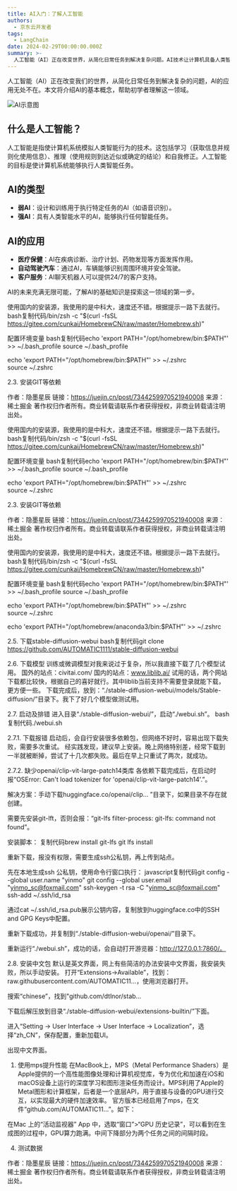 ```yaml
---
title: AI入门：了解人工智能
authors:
  - 京东云开发者
tags:
  - LangChain
date: 2024-02-29T00:00:00.000Z
summary: >-
  人工智能（AI）正在改变世界，从简化日常任务到解决复杂问题。AI技术让计算机具备人类智能行为，包括学习、推理和自我修正。AI分为弱AI（特定任务）和强AI（人类智能水平）。AI广泛应用于医疗、自动驾驶和客户服务等领域。了解AI基础知识是探索这一领域的起点。
---
```


人工智能（AI）正在改变我们的世界，从简化日常任务到解决复杂的问题，AI的应用无处不在。本文将介绍AI的基本概念，帮助初学者理解这一领域。

![AI示意图](https://example.com/ai-intro-image.jpg)

## 什么是人工智能？

人工智能是指使计算机系统模拟人类智能行为的技术。这包括学习（获取信息并规则化使用信息）、推理（使用规则到达近似或确定的结论）和自我修正。人工智能的目标是使计算机系统能够执行人类智能任务。

## AI的类型

- **弱AI**：设计和训练用于执行特定任务的AI（如语音识别）。
- **强AI**：具有人类智能水平的AI，能够执行任何智能任务。

## AI的应用

- **医疗保健**：AI在疾病诊断、治疗计划、药物发现等方面发挥作用。
- **自动驾驶汽车**：通过AI，车辆能够识别周围环境并安全驾驶。
- **客户服务**：AI聊天机器人可以提供24/7的客户支持。

AI的未来充满无限可能，了解AI的基础知识是探索这一领域的第一步。

使用国内的安装源，我使用的是中科大，速度还不错。根据提示一路下去就行。
bash复制代码/bin/zsh -c "$(curl -fsSL https://gitee.com/cunkai/HomebrewCN/raw/master/Homebrew.sh)"


配置环境变量
bash复制代码echo 'export PATH="/opt/homebrew/bin:$PATH"' >> ~/.bash_profile 
source ~/.bash_profile

echo 'export PATH="/opt/homebrew/bin:$PATH"' >> ~/.zshrc   
source ~/.zshrc

2.3. 安装GIT等依赖

作者：隐墨星辰
链接：https://juejin.cn/post/7344259970521940008
来源：稀土掘金
著作权归作者所有。商业转载请联系作者获得授权，非商业转载请注明出处。



使用国内的安装源，我使用的是中科大，速度还不错。根据提示一路下去就行。
bash复制代码/bin/zsh -c "$(curl -fsSL https://gitee.com/cunkai/HomebrewCN/raw/master/Homebrew.sh)"


配置环境变量
bash复制代码echo 'export PATH="/opt/homebrew/bin:$PATH"' >> ~/.bash_profile 
source ~/.bash_profile

echo 'export PATH="/opt/homebrew/bin:$PATH"' >> ~/.zshrc   
source ~/.zshrc

2.3. 安装GIT等依赖

作者：隐墨星辰
链接：https://juejin.cn/post/7344259970521940008
来源：稀土掘金
著作权归作者所有。商业转载请联系作者获得授权，非商业转载请注明出处。


使用国内的安装源，我使用的是中科大，速度还不错。根据提示一路下去就行。
bash复制代码/bin/zsh -c "$(curl -fsSL https://gitee.com/cunkai/HomebrewCN/raw/master/Homebrew.sh)"


配置环境变量
bash复制代码echo 'export PATH="/opt/homebrew/bin:$PATH"' >> ~/.bash_profile 
source ~/.bash_profile

echo 'export PATH="/opt/homebrew/bin:$PATH"' >> ~/.zshrc   
source ~/.zshrc





echo 'export PATH="/opt/homebrew/anaconda3/bin:$PATH"' >> ~/.zshrc


2.5. 下载stable-diffusion-webui
bash复制代码git clone https://github.com/AUTOMATIC1111/stable-diffusion-webui

2.6. 下载模型
训练或微调模型对我来说过于复杂，所以我直接下载了几个模型试用。
国外的站点：civitai.com/
国内的站点：www.liblib.ai/
试用的话，两个网站下载都比较快，根据自己的喜好就行。其中liblib当前支持不需要登录就能下载，更方便一些。
下载完成后，放到：“./stable-diffusion-webui/models/Stable-diffusion/”目录下。我下了好几个模型做测试用。

2.7. 启动及排错
进入目录“./stable-diffusion-webui/”，启动“./webui.sh”。
bash复制代码./webui.sh

2.7.1. 下载报错
启动后，会自行安装很多依赖包，但网络不好时，容易出现下载失败，需要多次重试。
经实践发现，建议早上安装。晚上网络特别差，经常下载到一半就被断掉，尝试了十几次都失败。最后在早上只重试了两次，就成功。

2.7.2. 缺少openai/clip-vit-large-patch14类库
各依赖下载完成后，在启动时报“OSError: Can't load tokenizer for 'openai/clip-vit-large-patch14'.”。

解决方案：手动下载huggingface.co/openai/clip… ”目录下，如果目录不存在就创建。


需要先安装git-lft，否则会报：“git-lfs filter-process: git-lfs: command not found”。

安装脚本：
复制代码brew install git-lfs
git lfs install

重新下载，报没有权限，需要生成ssh公私钥，再上传到站点。

先在本地生成ssh 公私钥，使用命令行窗口执行：
javascript复制代码git config --global user.name "yinmo"
git config --global user.email "yinmo_sc@foxmail.com"
ssh-keygen -t rsa -C "yinmo_sc@foxmail.com"
ssh-add ~/.ssh/id_rsa

通过cat ~/.ssh/id_rsa.pub展示公钥内容，复制放到huggingface.co中的SSH and GPG Keys中配置。

重新下载成功，并复制到“./stable-diffusion-webui/openai/”目录下。

重新运行“./webui.sh”，成功的话，会自动打开游览器：http://127.0.0.1:7860/。

2.8. 安装中文包
默认是英文界面，网上有些简洁的办法安装中文界面，我安装失败，所以手动安装。
打开“Extensions->Available”，找到：raw.githubusercontent.com/AUTOMATIC11…，使用浏览器打开。

搜索“chinese”，找到"github.com/dtlnor/stab…


下载后解压放到目录“./stable-diffusion-webui/extensions-builtin/”下面。

进入“Setting -> User Interface -> User Interface -> Localization”，选择“zh_CN”，保存配置，重新加载UI。

出现中文界面。

1. 使用mps提升性能
在MacBook上，MPS（Metal Performance Shaders）是Apple提供的一个高性能图像处理和计算机视觉库，专为优化和加速在iOS和macOS设备上运行的深度学习和图形渲染任务而设计。MPS利用了Apple的Metal图形和计算框架，后者是一个底层API，用于直接与设备的GPU进行交互，以实现最大的硬件加速效率。
官方版本已经启用了mps，在文件“github.com/AUTOMATIC11…”。如下：

在Mac 上的“活动监视器” App 中，选取“窗口”>“GPU 历史记录”，可以看到在生成图的过程中，GPU算力跑满。中间下降部分为两个任务之间的间隔时段。

4. 测试数据

作者：隐墨星辰
链接：https://juejin.cn/post/7344259970521940008
来源：稀土掘金
著作权归作者所有。商业转载请联系作者获得授权，非商业转载请注明出处。
